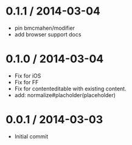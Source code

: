 
0.1.1 / 2014-03-04
==================

 * pin bmcmahen/modifier
 * add browser support docs

0.1.0 / 2014-03-04
==================

 * Fix for iOS
 * Fix for FF
 * Fix for contenteditable with existing content.
 * add: normalize#placholder(placeholder)

0.0.1 / 2014-03-03
==================

 * Initial commit
